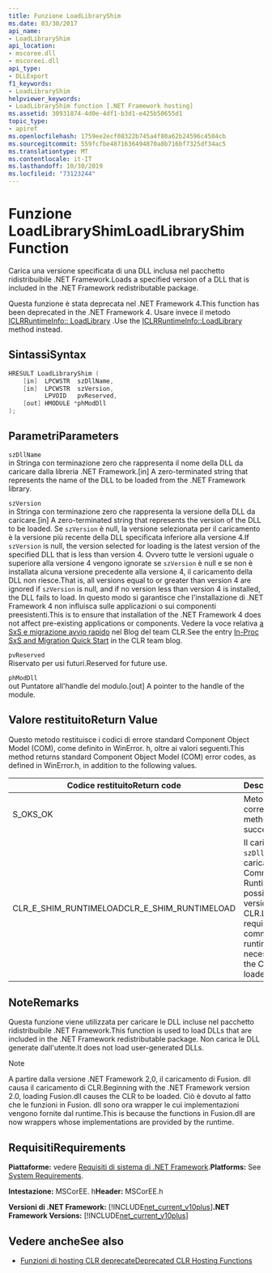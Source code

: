 ```yaml
---
title: Funzione LoadLibraryShim
ms.date: 03/30/2017
api_name:
- LoadLibraryShim
api_location:
- mscoree.dll
- mscoreei.dll
api_type:
- DLLExport
f1_keywords:
- LoadLibraryShim
helpviewer_keywords:
- LoadLibraryShim function [.NET Framework hosting]
ms.assetid: 30931874-4d0e-4df1-b3d1-e425b50655d1
topic_type:
- apiref
ms.openlocfilehash: 1759ee2ecf08322b745a4f80a62b24596c4504cb
ms.sourcegitcommit: 559fcfbe4871636494870a8b716bf7325df34ac5
ms.translationtype: MT
ms.contentlocale: it-IT
ms.lasthandoff: 10/30/2019
ms.locfileid: "73123244"
---
```

# <a name="loadlibraryshim-function"></a><span data-ttu-id="9f1b2-102">Funzione LoadLibraryShim</span><span class="sxs-lookup"><span data-stu-id="9f1b2-102">LoadLibraryShim Function</span></span>
<span data-ttu-id="9f1b2-103">Carica una versione specificata di una DLL inclusa nel pacchetto ridistribuibile .NET Framework.</span><span class="sxs-lookup"><span data-stu-id="9f1b2-103">Loads a specified version of a DLL that is included in the .NET Framework redistributable package.</span></span>  
  
 <span data-ttu-id="9f1b2-104">Questa funzione è stata deprecata nel .NET Framework 4.</span><span class="sxs-lookup"><span data-stu-id="9f1b2-104">This function has been deprecated in the .NET Framework 4.</span></span> <span data-ttu-id="9f1b2-105">Usare invece il metodo [ICLRRuntimeInfo:: LoadLibrary](../../../../docs/framework/unmanaged-api/hosting/iclrruntimeinfo-loadlibrary-method.md) .</span><span class="sxs-lookup"><span data-stu-id="9f1b2-105">Use the [ICLRRuntimeInfo::LoadLibrary](../../../../docs/framework/unmanaged-api/hosting/iclrruntimeinfo-loadlibrary-method.md) method instead.</span></span>  
  
## <a name="syntax"></a><span data-ttu-id="9f1b2-106">Sintassi</span><span class="sxs-lookup"><span data-stu-id="9f1b2-106">Syntax</span></span>  
  
```cpp  
HRESULT LoadLibraryShim (  
    [in]  LPCWSTR  szDllName,  
    [in]  LPCWSTR  szVersion,  
          LPVOID   pvReserved,  
    [out] HMODULE *phModDll  
);  
```  
  
## <a name="parameters"></a><span data-ttu-id="9f1b2-107">Parametri</span><span class="sxs-lookup"><span data-stu-id="9f1b2-107">Parameters</span></span>  
 `szDllName`  
 <span data-ttu-id="9f1b2-108">in Stringa con terminazione zero che rappresenta il nome della DLL da caricare dalla libreria .NET Framework.</span><span class="sxs-lookup"><span data-stu-id="9f1b2-108">[in] A zero-terminated string that represents the name of the DLL to be loaded from the .NET Framework library.</span></span>  
  
 `szVersion`  
 <span data-ttu-id="9f1b2-109">in Stringa con terminazione zero che rappresenta la versione della DLL da caricare.</span><span class="sxs-lookup"><span data-stu-id="9f1b2-109">[in] A zero-terminated string that represents the version of the DLL to be loaded.</span></span> <span data-ttu-id="9f1b2-110">Se `szVersion` è null, la versione selezionata per il caricamento è la versione più recente della DLL specificata inferiore alla versione 4.</span><span class="sxs-lookup"><span data-stu-id="9f1b2-110">If `szVersion` is null, the version selected for loading is the latest version of the specified DLL that is less than version 4.</span></span> <span data-ttu-id="9f1b2-111">Ovvero tutte le versioni uguale o superiore alla versione 4 vengono ignorate se `szVersion` è null e se non è installata alcuna versione precedente alla versione 4, il caricamento della DLL non riesce.</span><span class="sxs-lookup"><span data-stu-id="9f1b2-111">That is, all versions equal to or greater than version 4 are ignored if `szVersion` is null, and if no version less than version 4 is installed, the DLL fails to load.</span></span> <span data-ttu-id="9f1b2-112">In questo modo si garantisce che l'installazione di .NET Framework 4 non influisca sulle applicazioni o sui componenti preesistenti.</span><span class="sxs-lookup"><span data-stu-id="9f1b2-112">This is to ensure that installation of the .NET Framework 4 does not affect pre-existing applications or components.</span></span> <span data-ttu-id="9f1b2-113">Vedere la voce relativa [a SxS e migrazione avvio rapido](https://go.microsoft.com/fwlink/?LinkId=200329) nel Blog del team CLR.</span><span class="sxs-lookup"><span data-stu-id="9f1b2-113">See the entry [In-Proc SxS and Migration Quick Start](https://go.microsoft.com/fwlink/?LinkId=200329) in the CLR team blog.</span></span>  
  
 `pvReserved`  
 <span data-ttu-id="9f1b2-114">Riservato per usi futuri.</span><span class="sxs-lookup"><span data-stu-id="9f1b2-114">Reserved for future use.</span></span>  
  
 `phModDll`  
 <span data-ttu-id="9f1b2-115">out Puntatore all'handle del modulo.</span><span class="sxs-lookup"><span data-stu-id="9f1b2-115">[out] A pointer to the handle of the module.</span></span>  
  
## <a name="return-value"></a><span data-ttu-id="9f1b2-116">Valore restituito</span><span class="sxs-lookup"><span data-stu-id="9f1b2-116">Return Value</span></span>  
 <span data-ttu-id="9f1b2-117">Questo metodo restituisce i codici di errore standard Component Object Model (COM), come definito in WinError. h, oltre ai valori seguenti.</span><span class="sxs-lookup"><span data-stu-id="9f1b2-117">This method returns standard Component Object Model (COM) error codes, as defined in WinError.h, in addition to the following values.</span></span>  
  
|<span data-ttu-id="9f1b2-118">Codice restituito</span><span class="sxs-lookup"><span data-stu-id="9f1b2-118">Return code</span></span>|<span data-ttu-id="9f1b2-119">Descrizione</span><span class="sxs-lookup"><span data-stu-id="9f1b2-119">Description</span></span>|  
|-----------------|-----------------|  
|<span data-ttu-id="9f1b2-120">S_OK</span><span class="sxs-lookup"><span data-stu-id="9f1b2-120">S_OK</span></span>|<span data-ttu-id="9f1b2-121">Metodo completato correttamente.</span><span class="sxs-lookup"><span data-stu-id="9f1b2-121">The method completed successfully.</span></span>|  
|<span data-ttu-id="9f1b2-122">CLR_E_SHIM_RUNTIMELOAD</span><span class="sxs-lookup"><span data-stu-id="9f1b2-122">CLR_E_SHIM_RUNTIMELOAD</span></span>|<span data-ttu-id="9f1b2-123">Il caricamento di `szDllName` richiede il caricamento del Common Language Runtime (CLR) e non è possibile caricare la versione necessaria di CLR.</span><span class="sxs-lookup"><span data-stu-id="9f1b2-123">Loading `szDllName` requires loading the common language runtime (CLR), and the necessary version of the CLR cannot be loaded.</span></span>|  
  
## <a name="remarks"></a><span data-ttu-id="9f1b2-124">Note</span><span class="sxs-lookup"><span data-stu-id="9f1b2-124">Remarks</span></span>  
 <span data-ttu-id="9f1b2-125">Questa funzione viene utilizzata per caricare le DLL incluse nel pacchetto ridistribuibile .NET Framework.</span><span class="sxs-lookup"><span data-stu-id="9f1b2-125">This function is used to load DLLs that are included in the .NET Framework redistributable package.</span></span> <span data-ttu-id="9f1b2-126">Non carica le DLL generate dall'utente.</span><span class="sxs-lookup"><span data-stu-id="9f1b2-126">It does not load user-generated DLLs.</span></span>  
  
> [!NOTE]
> <span data-ttu-id="9f1b2-127">A partire dalla versione .NET Framework 2,0, il caricamento di Fusion. dll causa il caricamento di CLR.</span><span class="sxs-lookup"><span data-stu-id="9f1b2-127">Beginning with the .NET Framework version 2.0, loading Fusion.dll causes the CLR to be loaded.</span></span> <span data-ttu-id="9f1b2-128">Ciò è dovuto al fatto che le funzioni in Fusion. dll sono ora wrapper le cui implementazioni vengono fornite dal runtime.</span><span class="sxs-lookup"><span data-stu-id="9f1b2-128">This is because the functions in Fusion.dll are now wrappers whose implementations are provided by the runtime.</span></span>  
  
## <a name="requirements"></a><span data-ttu-id="9f1b2-129">Requisiti</span><span class="sxs-lookup"><span data-stu-id="9f1b2-129">Requirements</span></span>  
 <span data-ttu-id="9f1b2-130">**Piattaforme:** vedere [Requisiti di sistema di .NET Framework](../../../../docs/framework/get-started/system-requirements.md).</span><span class="sxs-lookup"><span data-stu-id="9f1b2-130">**Platforms:** See [System Requirements](../../../../docs/framework/get-started/system-requirements.md).</span></span>  
  
 <span data-ttu-id="9f1b2-131">**Intestazione:** MSCorEE. h</span><span class="sxs-lookup"><span data-stu-id="9f1b2-131">**Header:** MSCorEE.h</span></span>  
  
 <span data-ttu-id="9f1b2-132">**Versioni di .NET Framework:** [!INCLUDE[net_current_v10plus](../../../../includes/net-current-v10plus-md.md)]</span><span class="sxs-lookup"><span data-stu-id="9f1b2-132">**.NET Framework Versions:** [!INCLUDE[net_current_v10plus](../../../../includes/net-current-v10plus-md.md)]</span></span>  
  
## <a name="see-also"></a><span data-ttu-id="9f1b2-133">Vedere anche</span><span class="sxs-lookup"><span data-stu-id="9f1b2-133">See also</span></span>

- [<span data-ttu-id="9f1b2-134">Funzioni di hosting CLR deprecate</span><span class="sxs-lookup"><span data-stu-id="9f1b2-134">Deprecated CLR Hosting Functions</span></span>](../../../../docs/framework/unmanaged-api/hosting/deprecated-clr-hosting-functions.md)
